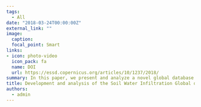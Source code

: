 ```yaml
---
tags:
  - All
date: "2018-03-24T00:00:00Z"
external_link: ""
image:
  caption: 
  focal_point: Smart
links:
- icon: photo-video
  icon_pack: fa
  name: DOI
  url: https://essd.copernicus.org/articles/10/1237/2018/
summary: In this paper, we present and analyze a novel global database of soil infiltration measurements, the Soil Water Infiltration Global (SWIG) database. In total, 5023 infiltration curves were collected across all continents in the SWIG database. These data were either provided and quality checked by the scientists who performed the experiments or they were digitized from published articles. 
title: Development and analysis of the Soil Water Infiltration Global database
authors: 
  - admin
---
```

